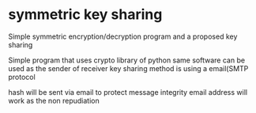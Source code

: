 # symmetric key sharing
Simple symmetric encryption/decryption program and a proposed key sharing

Simple program that uses crypto library of python
same software can be used as the sender of receiver
key sharing method is using a email(SMTP protocol

hash will be sent via email to protect message integrity
email address will work as the non repudiation 
